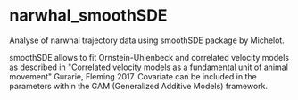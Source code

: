 # narwhal_smoothSDE

Analyse of narwhal trajectory data using smoothSDE package by Michelot.

smoothSDE allows to fit Ornstein-Uhlenbeck and correlated velocity models as described in "Correlated velocity models as a fundamental unit of animal movement" Gurarie, Fleming 2017. Covariate can be included in the parameters within the GAM (Generalized Additive Models) framework.
